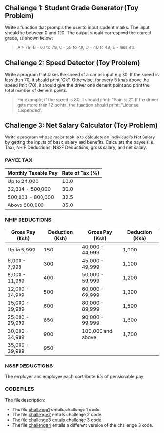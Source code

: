 ## Challenge 1: Student Grade Generator (Toy Problem)

Write a function that prompts the user to input student marks. The input should be between 0 and 100. The output should correspond the correct grade, as shown below: 

> A > 79, B - 60 to 79, C -  59 to 49, D - 40 to 49, E - less 40.


## Challenge 2: Speed Detector (Toy Problem)

Write a program that takes the speed of a car as input e.g 80. If the speed is less than 70, it should print “Ok”. Otherwise, for every 5 km/s above the speed limit (70), it should give the driver one demerit point and print the total number of demerit points.

> For example, if the speed is 80, it should print: “Points: 2”. If the driver gets more than 12 points, the function should print: “License suspended”.

## Challenge 3: Net Salary Calculator (Toy Problem)

Write a program whose major task is to calculate an individual’s Net Salary by getting the inputs of basic salary and benefits. Calculate the payee (i.e. Tax), NHIF Deductions, NSSF Deductions, gross salary, and net salary. 
### PAYEE TAX
|Monthly Taxable Pay | Rate of Tax (%)|
| --- | --- |
|Up to 24,000 | 10.0|
|32,334 - 500,000 | 30.0|
|500,001 - 800,000 | 32.5|
|Above 800,000| 35.0|

### NHIF DEDUCTIONS
|Gross Pay (Ksh) |Deduction (Ksh) |Gross Pay (Ksh) |Deduction (Ksh)|
| --- | --- | --- | --- | 
|Up to 5,999 | 150| 40,000 - 44,999 | 1,000 |
|6,000 - 7,999	| 300 | 45,000 - 49,999 | 1,100 |
|8,000 - 11,999	| 400 |	50,000 - 59,999 | 1,200 |
|12,000 - 14,999 | 500	| 60,000 - 69,999 | 1,300 |
|15,000 - 19,999 | 600	| 80,000 - 89,999 | 1,500 |
|25,000 - 29,999 | 850	| 90,000 - 99,999 | 1,600 |
|30,000 - 34,999 | 900	| 100,000 and above | 1,700 |
|35,000 - 39,999 | 950|

### NSSF DEDUCTIONS
The employer and employee each contribute 6% of pensionable pay

### CODE FILES
The file description:
* The file [challenge1](./challenge_1.js) entails challenge 1 code.
* The file [challenge2](./challenge_2.js) entails challenge 2 code.
* The file [challenge3](./challenge_3.js) entails challenge 3 code.
* The file [challenge4](./challenge_33.js) entails a different version of the challenge 3 code.



